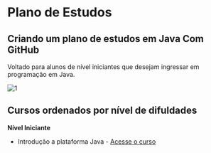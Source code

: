 # Plano de Estudos

## Criando um plano de estudos em Java Com GitHub

Voltado para alunos de nível iniciantes que desejam ingressar em programação em Java.

![1](https://user-images.githubusercontent.com/112040056/194964066-c2434154-5cbf-4f35-996c-df2dba3826e4.png)

## Cursos ordenados por nível de difuldades

**Nível Iniciante**

- Introdução a plataforma Java - [Acesse o curso](https://web.dio.me/course/introducao-a-plataforma-java/learning/cdc0426c-9371-4af8-aaf0-23fffca6218f?back=/track/potencia-tech-powered-ifood-java-beginners&tab=path&moduleId=undefined)
